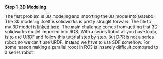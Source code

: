**Step 1: 3D Modeling**

The first problem is 3D modeling and importing the 3D model into Gazebo. The 3D modeling itself is solidworks is pretty straight forward. The file to my 3D model is [linked here](https://github.com/ArthasMenethil-A/Delta-Robot-Trajectory-Planning/tree/main/models/Delta%20Parallel%20Robot). The main challenge comes from getting that 3D solidworks model imported into ROS. With a series Robot all you have to do, is to use URDF and follow [this tutorial](https://www.youtube.com/playlist?list=PLeEzO_sX5H6TBD6EMGgV-qdhzxPY19m12) step by step. But DPR is not a series robot, [so we can't use URDF](https://answers.ros.org/question/216101/stewart-platform-how-can-i-connect-multiple-joints-to-the-same-child-link-but-different-parent-links/?sort=latest#sort-top). Instead we have to [use SDF](https://github.com/daniel-s-ingram/stewart) somehow. For some reason making a parallel robot in ROS is insanely difficult compared to a series robot 
